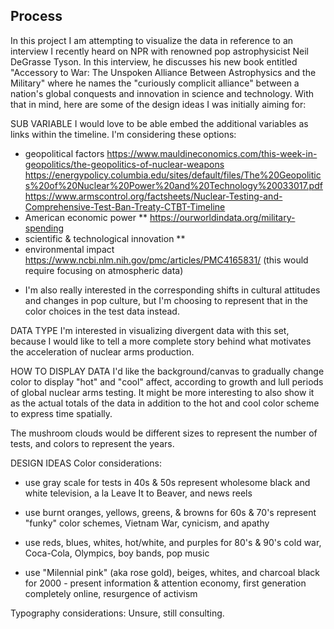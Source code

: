 ## Process

In this project I am attempting to visualize the data in reference to an interview I recently heard on NPR with renowned pop astrophysicist Neil DeGrasse Tyson. In this interview, he discusses his new book entitled "Accessory to War: The Unspoken Alliance Between Astrophysics and the Military" where he names the "curiously complicit alliance" between a nation's global conquests and innovation in science and technology. With that in mind, here are some of the design ideas I was initially aiming for:

SUB VARIABLE
I would love to be able embed the additional variables as links within the timeline. I'm considering these options:
- geopolitical factors
  https://www.mauldineconomics.com/this-week-in-geopolitics/the-geopolitics-of-nuclear-weapons
  https://energypolicy.columbia.edu/sites/default/files/The%20Geopolitics%20of%20Nuclear%20Power%20and%20Technology%20033017.pdf
  https://www.armscontrol.org/factsheets/Nuclear-Testing-and-Comprehensive-Test-Ban-Treaty-CTBT-Timeline
- American economic power **
  https://ourworldindata.org/military-spending
- scientific & technological innovation **
- environmental impact
  https://www.ncbi.nlm.nih.gov/pmc/articles/PMC4165831/ (this would require focusing on atmospheric data)

* I'm also really interested in the corresponding shifts in cultural attitudes and changes in pop culture, but I'm
choosing to represent that in the color choices in the test data instead.

DATA TYPE
I'm interested in visualizing divergent data with this set, because I would like to tell a more complete story behind what motivates the acceleration of nuclear arms production.

HOW TO DISPLAY DATA
I'd like the background/canvas to gradually change color to display "hot" and "cool" affect, according to growth and lull periods of global nuclear arms testing. It might be more interesting to also show it as the actual totals of the data in addition to the hot and cool color scheme to express time spatially.

The mushroom clouds would be different sizes to represent the number of tests, and colors to represent the years.

DESIGN IDEAS
Color considerations:
- use gray scale for tests in 40s & 50s
  represent wholesome black and white television, a la Leave It to Beaver, and news reels

- use burnt oranges, yellows, greens, & browns for 60s & 70's
  represent "funky" color schemes, Vietnam War, cynicism, and apathy

- use reds, blues, whites, hot/white, and purples for 80's & 90's
  cold war, Coca-Cola, Olympics, boy bands, pop music

- use "Milennial pink" (aka rose gold), beiges, whites, and charcoal black for 2000 - present
  information & attention economy, first generation completely online, resurgence of activism

Typography considerations:
Unsure, still consulting.
